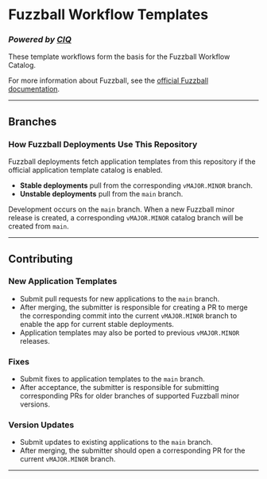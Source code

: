 # **Fuzzball Workflow Templates**

### _Powered by [CIQ](https://ciq.co/)_

These template workflows form the basis for the Fuzzball Workflow Catalog.

For more information about Fuzzball, see the [official Fuzzball documentation](https://ui.stable.fuzzball.ciq.dev/docs/).

---

## Branches

### How Fuzzball Deployments Use This Repository

Fuzzball deployments fetch application templates from this repository if the
official application template catalog is enabled.
- **Stable deployments** pull from the corresponding `vMAJOR.MINOR` branch.
- **Unstable deployments** pull from the `main` branch.

Development occurs on the `main` branch. When a new Fuzzball minor release is
created, a corresponding `vMAJOR.MINOR` catalog branch will be created from
`main`.

---

## Contributing

### New Application Templates

- Submit pull requests for new applications to the `main` branch.
- After merging, the submitter is responsible for creating a PR to merge the
  corresponding commit into the current `vMAJOR.MINOR` branch to enable the app
  for current stable deployments.
- Application templates may also be ported to previous `vMAJOR.MINOR` releases.

### Fixes

- Submit fixes to application templates to the `main` branch.
- After acceptance, the submitter is responsible for submitting corresponding
  PRs for older branches of supported Fuzzball minor versions.

### Version Updates

- Submit updates to existing applications to the `main` branch.
- After merging, the submitter should open a corresponding PR for the current
  `vMAJOR.MINOR` branch.

---
